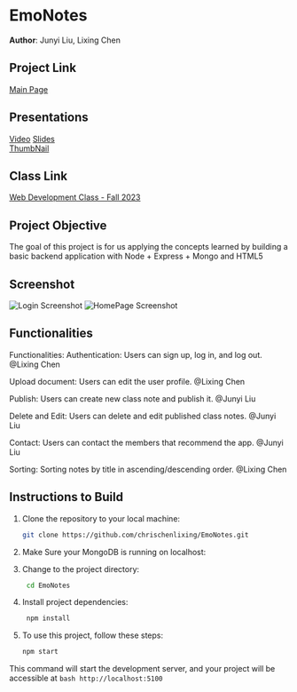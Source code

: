 # EmoNotes

**Author**: Junyi Liu, Lixing Chen

## Project Link

[Main Page](https://emonotes.onrender.com/)

## Presentations

[Video](https://www.youtube.com/watch?v=_50LUIQIwgs) 
[Slides](https://docs.google.com/presentation/d/1XGUgE0xYDz4MeAFfKxZOGgpzU6a0xOfBnadHk00XB_E/edit#slide=id.p)   
[ThumbNail](https://emonotes.onrender.com/image/ThumbNail.png)

## Class Link

[Web Development Class - Fall 2023](https://johnguerra.co/classes/webDevelopment_fall_2023/)

## Project Objective

The goal of this project is for us applying the concepts learned by building a basic backend application with Node + Express + Mongo and HTML5

## Screenshot

![Login Screenshot](./public/image/ThumbNail.png)
![HomePage Screenshot](./public/image/IndexScreenShot.png)

## Functionalities

Functionalities:
Authentication: Users can sign up, log in, and log out.
@Lixing Chen

Upload document: Users can edit the user profile.
@Lixing Chen

Publish: Users can create new class note and publish it.
@Junyi Liu

Delete and Edit: Users can delete and edit published class notes. 
@Junyi Liu

Contact: Users can contact the members that recommend the app.
@Junyi Liu

Sorting: Sorting notes by title in ascending/descending order. 
@Lixing Chen


## Instructions to Build

1. Clone the repository to your local machine:

   ```bash
   git clone https://github.com/chrischenlixing/EmoNotes.git
   ```
2. Make Sure your MongoDB is running on localhost:
2. Change to the project directory:

   ``` bash
    cd EmoNotes
   ```
3. Install project dependencies:
   ``` bash
    npm install
    ```
4. To use this project, follow these steps:

    ``` bash
    npm start
    ``` 
This command will start the development server, and your project will be accessible at     ``` bash http://localhost:5100    ``` 

